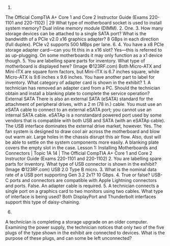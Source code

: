 1. 
The Official CompTIA A+ Core 1 and Core 2 Instructor Guide (Exams 220-1101 and 220-1102)  |  29 
What type of 
motherboard 
socket is used 
to install 
system 
memory? 
Dual inline memory 
module (DIMM). 
2. 
One. 
3. 
How many 
storage 
devices can be 
attached to a 
single SATA 
port? 
What is the 
bandwidth of 
a PCIe v2.0 
x16 graphics 
adapter? 
8 GBps in each 
direction (full
duplex). PCIe v2 
supports 500 MBps 
per lane. 
6. 
4. 
You have a x8 PCIe storage adapter card—can you fit this in a x16 slot? 
Yes—this is referred to as up-plugging. On some motherboards it may only function as a x1 
device though. 
5. 
You are labelling spare parts for inventory. What type of motherboard is displayed 
here? 
(Image ©123RF.com) 
Both Micro-ATX and Mini-ITX are square form factors, but Mini-ITX is 6.7 inches square, while 
Micro-ATX is 9.6 inches x 9.6 inches. 
You have another part to label for inventory. What category of adapter card is shown in the exhibit?
1. 
A technician has removed an adapter card from a PC. Should the technician obtain and 
install a blanking plate to complete the service operation? 
External 
SATA 
There is also an 
external SATA 
(eSATA) standard for 
the attachment of 
peripheral drives, 
with a 2 m (78 in.) 
cable. You must use 
an eSATA cable to 
connect to an 
external eSATA port; 
you cannot use an 
internal SATA cable. 
eSATAp is a 
nonstandard powered 
port used by some 
vendors that is 
compatible with both 
USB and SATA (with 
an eSATAp cable). The 
USB interface 
dominates the 
external drive market, 
however. 
Yes. The fan system 
is designed to draw 
cool air across the 
motherboard and 
blow out warm air. 
Large holes in the 
chassis disrupt this 
air flow. Also, dust 
will be able to settle 
on the system 
components more 
easily. A blanking 
plate covers the 
empty slot in the 
case. 
Lesson 1: Installing Motherboards and Connectors   |  Topic 1A 
14  |  The Official CompTIA A+ Core 1 and Core 2 Instructor Guide (Exams 220-1101 and 220-1102) 
2. 
You are labelling spare parts for inventory. What type of USB connector is shown in 
the exhibit? 
(Image ©123RF.com) 
USB 2.0 Type B micro. 
3. 
What is the nominal data rate of a USB port supporting Gen 3.2 2x1? 
10 Gbps. 
4. 
True or false? USB-C ports and connectors are compatible with Apple Lightning 
connectors and ports. 
False. An adapter cable is required. 
5. 
A technician connects a single port on a graphics card to two monitors using two 
cables. What type of interface is being used? 
Both DisplayPort and Thunderbolt interfaces support this type of daisy-chaining. 

6.  
A technician is completing a storage upgrade on an older computer. Examining the 
power supply, the technician notices that only two of the five plugs of the type shown 
in the exhibit are connected to devices. What is the purpose of these plugs, and can 
some be left unconnected? 







